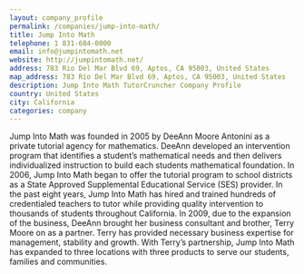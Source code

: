 ```yaml
---
layout: company_profile
permalink: /companies/jump-into-math/
title: Jump Into Math
telephone: 1 831-684-0000
email: info@jumpintomath.net
website: http://jumpintomath.net/
address: 783 Rio Del Mar Blvd 69, Aptos, CA 95003, United States
map_address: 783 Rio Del Mar Blvd 69, Aptos, CA 95003, United States
description: Jump Into Math TutorCruncher Company Profile
country: United States
city: California
categories: company
---
```

Jump Into Math was founded in 2005 by DeeAnn Moore Antonini as a private tutorial agency for mathematics. DeeAnn developed an intervention program that identifies a student’s mathematical needs and then delivers individualized instruction to build each students mathematical foundation. In 2006, Jump Into Math began to offer the tutorial program to school districts as a State Approved Supplemental Educational Service (SES) provider. In the past eight years, Jump Into Math has hired and trained hundreds of credentialed teachers to tutor while providing quality intervention to thousands of students throughout California. In 2009, due to the expansion of the business, DeeAnn brought her business consultant and brother, Terry Moore on as a partner. Terry has provided necessary business expertise for management, stability and growth. With Terry’s partnership, Jump Into Math has expanded to three locations with three products to serve our students, families and communities.
